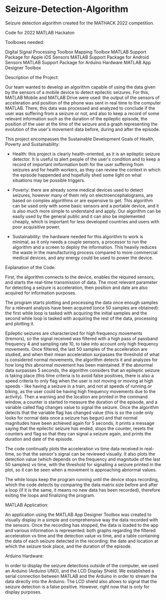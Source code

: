 # Seizure-Detection-Algorithm
Seizure detection algorithm created for the MATHACK 2022 competition.

Code for 2022 MATLAB Hackaton

Toolboxes needed:

Digital Signal Processing Toolbox
Mapping Toolbox
MATLAB Support Package for Apple iOS Sensors
MATLAB Support Package for Android Sensors
MATLAB Support Package for Arduino Hardware
MATLAB App Designer Toolbox

Description of the Project:

Our team wanted to develop an algorithm capable of using the data given by the sensors of a mobile device to detect epilectic seizures. For this, MATLAB Mobile and MATLAB Drive were used: the output of the sensors of acceleration and position of the phone was sent in real time to the computer MATLAB. There, this data was processed and analyzed to conclude if the user was suffering from a seizure or not, and also to keep a record of some relevant information such as the duration of the epileptic episode, the position of the user at the time of the seizure and a graph representing the evolution of the user's movement data before, during and after the episode.

This project encompasses the Sustainable Development Goals of Health, Poverty and Sustainability:

- Health: this project is clearly health-oriented, as it is an epileptic seizure detector. It is useful to alert people of the user's condition and to keep a record of important imformation both for the user suffering from seizures and for health workers, as they can review the context in which the episode happended and hopefully shed some light on what situations may be possible triggers.

- Poverty: there are already some medical devices used to detect seizures, however many of them rely on electroencephalograms, are based on complex algorithms or are expensive to get. This algorithm can be used only with some basic sensors and a portable device, and it is also much more simple to understand and apply. Our algorithm can be easily used by the general public and it can also be implemented cheaply, which is important for less developed countries and users with poor acquisitive power.

- Sustainability: the hardware needed for this algorithm to work is minimal, as it only needs a couple sensors, a processor to run the algorithm and a screen to deploy the information. This heavily reduces the waste in the manufacturing process compared to more commercial medical devices, and any energy could be used to power the device.

Explanation of the Code:

First, the algorithm connects to the device, enables the required sensors, and starts the real-time transmission of data. The most relevant parameter for detecting a seizure is acceleration, then position and date are also acquired for information purposes.

The program starts plotting and processing the data once enough samples for a relevant analysis have been acquired (once 50 samples are obtained): the first while loop is tasked with acquiring the initial samples and the second while loop is tasked with acquiring the rest of the data, processing and plotting it.

Epileptic seizures are characterized for high frequency movements (tremors), so the signal received was filtered with a high pass of passband frequency 4 and sampling rate 10, to take into account only high frequency movements. Once filtered, the last 50 samples of the acceleration are studied, and when their mean acceleration surpasses the threshold of what is considered normal movements, the algorithm detects it and analyzes for how long this abnormal movement has been maintained. If the abnormal data surpasses 5 seconds, the algorithm considers that an epileptic seizure is taking place (this time criteria is to avoid false positives, there is also a speed criteria to only flag when the user is not moving or moving at high speeds - like having a seizure in a train, and not at speeds of running or biking, as the user could be having high frequency movements due to the activity). Then a warning and the location are printed in the command window, a counter is started to measure the duration of the episode, and a variable called flag changes value to signal the seizure. Once the algorithm detects that the variable flag has changed value (this is so the code only looks for normal data once a seizure has begun) and that normal magnitudes have been achieved again for 5 seconds, it prints a message saying that the epilectic seizure has ended, stops the counter, resets the counters and flag so that they can signal a seizure again, and prints the duration and date of the episode.

The code continually plots the acceleration vs time data received in real-time, so that the sensor's signal can be reviewed visually. It also plots the detection value (which depends on the frequency and magnitude of the last 50 samples) vs time, with the threshold for signalling a seizure printed in the plot, so it can be seen when a movement is approaching abnormal values.

The while loops keep the program running until the device stops recording, which the code detects by comparing the data matrix size before and after a loop (if it is the same, it means no new data has been recorded), therefore exiting the loops and finalizing the program.

MATLAB Application:

An application using the MATLAB App Designer Toolbox was created to visually display in a simple and comprehensive way the data recorded with the sensors. Once the recording has stopped, the data is loaded to the app and various information is represented: both graphs regarding the filtered acceleration vs time and the detection value vs time, and a table containing the data of each seizure detected in the recording: the date and location at which the seizure took place, and the duration of the episode. 

Arduino Hardware:

In order to display the seizure detections outside of the computer, we used an Arduino (Arduino UNO), and the LCD Display Shield. We established a serial connection between MATLAB and the Arduino in order to stream the data directly into the Arduino. The LCD shield also allows to signal that the seizure detection is a false positive. However, right now that is only for display purposes.
